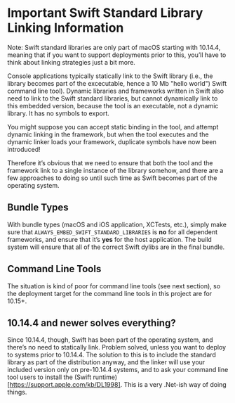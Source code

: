 # Important Swift Standard Library Linking Information

Note: Swift standard libraries are only part of macOS starting with 10.14.4,
meaning that if you want to support deployments prior to this, you’ll have
to think about linking strategies just a bit more.

Console applications typically statically link to the Swift library (i.e.,
the library becomes part of the excecutable, hence a 10 Mb "hello world")
Swift command line tool). Dynamic libraries and frameworks written in Swift also
need to link to the Swift standard libraries, but cannot dynamically link to
this embedded version, because the tool is an executable, not a dynamic library.
It has no symbols to export.

You might suppose you can accept static binding in the tool, and attempt dynamic
linking in the framework, but when the tool executes and the dynamic linker
loads your framework, duplicate symbols have now been introduced!

Therefore it’s obvious that we need to ensure that both the tool and the
framework link to a single instance of the library somehow, and there are a
few approaches to doing so until such time as Swift becomes part of the
operating system.


## Bundle Types

With bundle types (macOS and iOS application, XCTests, etc.), simply make sure
that `ALWAYS_EMBED_SWIFT_STANDARD_LIBRARIES` is **no** for all dependent
frameworks, and ensure that it’s **yes** for the host application. The build
system will ensure that all of the correct Swift dylibs are in the final bundle.


## Command Line Tools

The situation is kind of poor for command line tools (see next section), so the
deployment target for the command line tools in this project are for 10.15+.


## 10.14.4 and newer solves everything?

Since 10.14.4, though, Swift has been part of the operating system, and there’s
no need to statically link. Problem solved, unless you want to deploy to systems
prior to 10.14.4. The solution to this is to include the standard library as
part of the distribution anyway, and the linker will use your included version
only on pre-10.14.4 systems, and to ask your command line tool users to install
the (Swift runtime)[https://support.apple.com/kb/DL1998]. This is a very
.Net-ish way of doing things.




